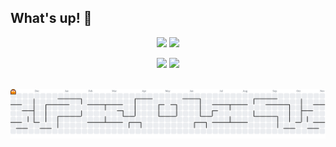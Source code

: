 ## What's up! 👋

<p align="center">
  <img src="https://github-readme-stats.vercel.app/api?username=LucasGGiachetto&theme=vue-dark&show_icons=true&hide_border=false&count_private=true" height="160" />
  <img src="https://github-readme-streak-stats.herokuapp.com/?user=LucasGGiachetto&theme=vue-dark&hide_border=false" height="160" />
</p>

<p align="center">
 <img src="https://github-readme-stats.vercel.app/api/top-langs/?username=LucasGGiachetto&theme=vue-dark&hide_border=false&layout=compact" height="150" />
 <img src="https://i.gifer.com/WU7Q.gif" height="150"/>
</p>

<br clear="both">

<picture>
  <source media="(prefers-color-scheme: dark)" srcset="https://raw.githubusercontent.com/lucasggiachetto/lucasggiachetto/output/pacman-contribution-graph-dark.svg">
  <source media="(prefers-color-scheme: light)" srcset="https://raw.githubusercontent.com/lucasggiachetto/lucasggiachetto/output/pacman-contribution-graph.svg">
  <img alt="pacman contribution graph" src="https://raw.githubusercontent.com/lucasggiachetto/lucasggiachetto/output/pacman-contribution-graph.svg">
</picture>

